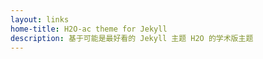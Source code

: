```yaml
---
layout: links
home-title: H2O-ac theme for Jekyll
description: 基于可能是最好看的 Jekyll 主题 H2O 的学术版主题
---
```


